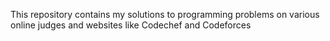 This repository contains my solutions to programming problems on various online judges and websites like Codechef and Codeforces 
